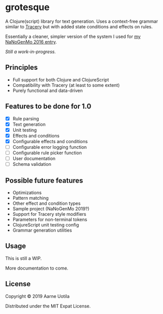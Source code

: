 # grotesque

A Clojure(script) library for text generation.
Uses a context-free grammar similar to [Tracery](https://tracery.io/) but with added state conditions and effects on rules.

Essentially a cleaner, simpler version of the system I used for [my NaNoGenMo 2016 entry](https://github.com/Aarneus/blackhearts).

*Still a work-in-progress.*

## Principles
- Full support for both Clojure and ClojureScript
- Compatibility with Tracery (at least to some extent)
- Purely functional and data-driven

## Features to be done for 1.0
- [x] Rule parsing
- [x] Text generation
- [x] Unit testing
- [x] Effects and conditions
- [x] Configurable effects and conditions
- [ ] Configurable error logging function
- [ ] Configurable rule picker function
- [ ] User documentation
- [ ] Schema validation

## Possible future features
- Optimizations
- Pattern matching
- Other effect and condition types
- Sample project (NaNoGenMo 2019?)
- Support for Tracery style modifiers
- Parameters for non-terminal tokens
- ClojureScript unit testing config
- Grammar generation utilities

## Usage

This is still a WIP.

More documentation to come.

## License

Copyright © 2019 Aarne Uotila

Distributed under the MIT Expat License.
